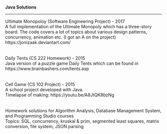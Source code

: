 <b> Java Solutions </b>
<hr>
Ultimate Monopoloy (Software Engineering Project) - 2017
</br>
A full implementation of the Ultimate Monopoly which has a three-story board. The code covers a lot of topics about various design patterns, concurrency, animation etc.  (I got an A on the project)
https://jonizaak.deviantart.com/
</br></br></br>
Daily Tents (CS 222 Homework) - 2015
</br>
Java version of a puzzle game Daily Tents which can be found in https://www.brainbashers.com/tents.asp
</br></br></br>
Cell Game (CS 102 Project) - 2015
</br>
A school project developed with Java. 
</br>
Timelapse of making: https://youtu.be/A8JtQK8bzNg
</br></br></br>
Homework solutions for Algorithm Analysis, Database Management System, and Programming Studio courses
</br>
Topics: SQL, concurrency, kruskal & prim, segmented least squares, matrix conversion, file system, JSON parsing
